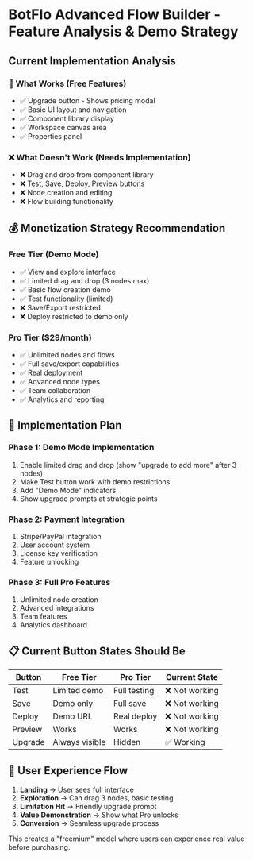 # BotFlo Advanced Flow Builder - Feature Analysis & Demo Strategy

## Current Implementation Analysis

### 🎯 **What Works (Free Features)**
- ✅ Upgrade button - Shows pricing modal
- ✅ Basic UI layout and navigation
- ✅ Component library display
- ✅ Workspace canvas area
- ✅ Properties panel

### ❌ **What Doesn't Work (Needs Implementation)**
- ❌ Drag and drop from component library
- ❌ Test, Save, Deploy, Preview buttons 
- ❌ Node creation and editing
- ❌ Flow building functionality

## 💰 **Monetization Strategy Recommendation**

### **Free Tier (Demo Mode)**
- ✅ View and explore interface
- ✅ Limited drag and drop (3 nodes max)
- ✅ Basic flow creation demo
- ✅ Test functionality (limited)
- ❌ Save/Export restricted
- ❌ Deploy restricted to demo only

### **Pro Tier ($29/month)**
- ✅ Unlimited nodes and flows
- ✅ Full save/export capabilities
- ✅ Real deployment
- ✅ Advanced node types
- ✅ Team collaboration
- ✅ Analytics and reporting

## 🚀 **Implementation Plan**

### Phase 1: Demo Mode Implementation
1. Enable limited drag and drop (show "upgrade to add more" after 3 nodes)
2. Make Test button work with demo restrictions
3. Add "Demo Mode" indicators
4. Show upgrade prompts at strategic points

### Phase 2: Payment Integration
1. Stripe/PayPal integration
2. User account system
3. License key verification
4. Feature unlocking

### Phase 3: Full Pro Features
1. Unlimited node creation
2. Advanced integrations
3. Team features
4. Analytics dashboard

## 📋 **Current Button States Should Be**

| Button | Free Tier | Pro Tier | Current State |
|--------|-----------|----------|---------------|
| Test | Limited demo | Full testing | ❌ Not working |
| Save | Demo only | Full save | ❌ Not working |
| Deploy | Demo URL | Real deploy | ❌ Not working |
| Preview | Works | Works | ❌ Not working |
| Upgrade | Always visible | Hidden | ✅ Working |

## 🎨 **User Experience Flow**

1. **Landing** → User sees full interface
2. **Exploration** → Can drag 3 nodes, basic testing
3. **Limitation Hit** → Friendly upgrade prompt
4. **Value Demonstration** → Show what Pro unlocks
5. **Conversion** → Seamless upgrade process

This creates a "freemium" model where users can experience real value before purchasing.
